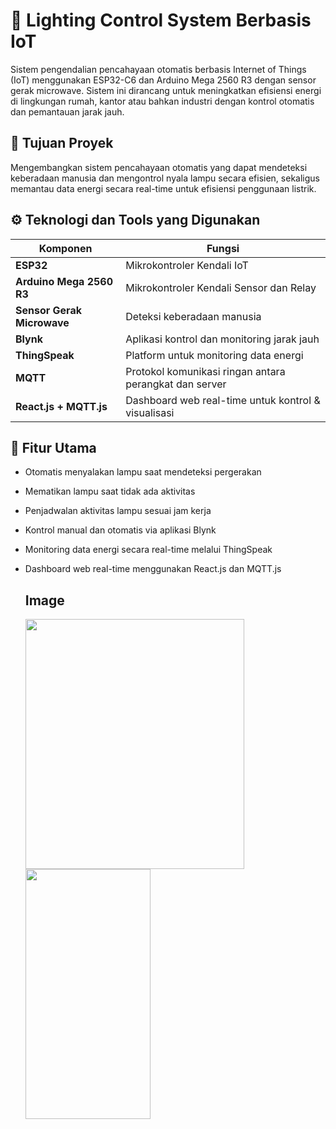 # 🔆 Lighting Control System Berbasis IoT

Sistem pengendalian pencahayaan otomatis berbasis Internet of Things (IoT) menggunakan ESP32-C6 dan Arduino Mega 2560 R3 dengan sensor gerak microwave. Sistem ini dirancang untuk meningkatkan efisiensi energi di lingkungan rumah, kantor atau bahkan industri dengan kontrol otomatis dan pemantauan jarak jauh.

## 🎯 Tujuan Proyek

Mengembangkan sistem pencahayaan otomatis yang dapat mendeteksi keberadaan manusia dan mengontrol nyala lampu secara efisien, sekaligus memantau data energi secara real-time untuk efisiensi penggunaan listrik.

## ⚙️ Teknologi dan Tools yang Digunakan

| Komponen | Fungsi |
|----------|--------|
| **ESP32** | Mikrokontroler Kendali IoT |
| **Arduino Mega 2560 R3** | Mikrokontroler Kendali Sensor dan Relay |
| **Sensor Gerak Microwave** | Deteksi keberadaan manusia |
| **Blynk** | Aplikasi kontrol dan monitoring jarak jauh |
| **ThingSpeak** | Platform untuk monitoring data energi |
| **MQTT** | Protokol komunikasi ringan antara perangkat dan server |
| **React.js + MQTT.js** | Dashboard web real-time untuk kontrol & visualisasi |


## 🚀 Fitur Utama

- Otomatis menyalakan lampu saat mendeteksi pergerakan
- Mematikan lampu saat tidak ada aktivitas
- Penjadwalan aktivitas lampu sesuai jam kerja
- Kontrol manual dan otomatis via aplikasi Blynk
- Monitoring data energi secara real-time melalui ThingSpeak
- Dashboard web real-time menggunakan React.js dan MQTT.js

  ## Image
  <img src="https://github.com/user-attachments/assets/143fd83f-7c80-4972-ad05-353ad71f385d" width="350" height="400"/>
  <img src="https://github.com/user-attachments/assets/58999815-4503-4bc3-b494-5b47a3e930c7" width="200" height="400"/>


